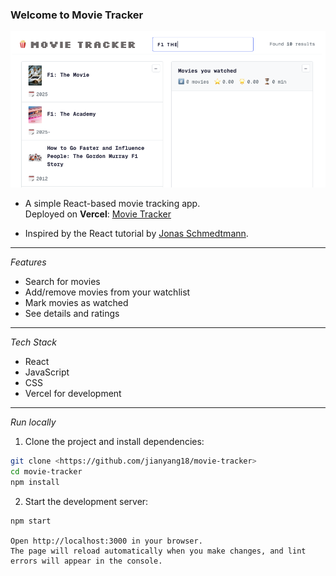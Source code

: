 ### Welcome to Movie Tracker

![website screenshot](./img/image.png)

- A simple React-based movie tracking app.  
  Deployed on **Vercel**: [Movie Tracker](https://movie-tracker-mauve.vercel.app/)

- Inspired by the React tutorial by [Jonas Schmedtmann](https://www.udemy.com/course/the-ultimate-react-course/).

---

_Features_

- Search for movies
- Add/remove movies from your watchlist
- Mark movies as watched
- See details and ratings

---

_Tech Stack_

- React
- JavaScript
- CSS
- Vercel for development

---

_Run locally_

1. Clone the project and install dependencies:

```bash
git clone <https://github.com/jianyang18/movie-tracker>
cd movie-tracker
npm install
```

2. Start the development server:

```
npm start

Open http://localhost:3000 in your browser.
The page will reload automatically when you make changes, and lint errors will appear in the console.
```
